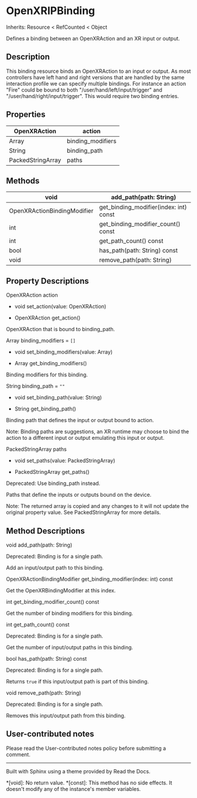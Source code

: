 # OpenXRIPBinding

Inherits: Resource < RefCounted < Object

Defines a binding between an OpenXRAction and an XR input or output.

## Description

This binding resource binds an OpenXRAction to an input or output. As most
controllers have left hand and right versions that are handled by the same
interaction profile we can specify multiple bindings. For instance an action
"Fire" could be bound to both "/user/hand/left/input/trigger" and
"/user/hand/right/input/trigger". This would require two binding entries.

## Properties

OpenXRAction | action  
---|---  
Array | binding_modifiers | `[]`  
String | binding_path | `""`  
PackedStringArray | paths  
  
## Methods

void | add_path(path: String)  
---|---  
OpenXRActionBindingModifier | get_binding_modifier(index: int) const  
int | get_binding_modifier_count() const  
int | get_path_count() const  
bool | has_path(path: String) const  
void | remove_path(path: String)  
  
## Property Descriptions

OpenXRAction action

  * void set_action(value: OpenXRAction)

  * OpenXRAction get_action()

OpenXRAction that is bound to binding_path.

Array binding_modifiers = `[]`

  * void set_binding_modifiers(value: Array)

  * Array get_binding_modifiers()

Binding modifiers for this binding.

String binding_path = `""`

  * void set_binding_path(value: String)

  * String get_binding_path()

Binding path that defines the input or output bound to action.

Note: Binding paths are suggestions, an XR runtime may choose to bind the
action to a different input or output emulating this input or output.

PackedStringArray paths

  * void set_paths(value: PackedStringArray)

  * PackedStringArray get_paths()

Deprecated: Use binding_path instead.

Paths that define the inputs or outputs bound on the device.

Note: The returned array is copied and any changes to it will not update the
original property value. See PackedStringArray for more details.

## Method Descriptions

void add_path(path: String)

Deprecated: Binding is for a single path.

Add an input/output path to this binding.

OpenXRActionBindingModifier get_binding_modifier(index: int) const

Get the OpenXRBindingModifier at this index.

int get_binding_modifier_count() const

Get the number of binding modifiers for this binding.

int get_path_count() const

Deprecated: Binding is for a single path.

Get the number of input/output paths in this binding.

bool has_path(path: String) const

Deprecated: Binding is for a single path.

Returns `true` if this input/output path is part of this binding.

void remove_path(path: String)

Deprecated: Binding is for a single path.

Removes this input/output path from this binding.

## User-contributed notes

Please read the User-contributed notes policy before submitting a comment.

* * *

Built with Sphinx using a theme provided by Read the Docs.

  *[void]: No return value.
  *[const]: This method has no side effects. It doesn't modify any of the instance's member variables.

